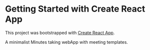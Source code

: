# Getting Started with Create React App

This project was bootstrapped with [Create React App](https://github.com/facebook/create-react-app).

A minimalist Minutes taking webApp with meeting templates.